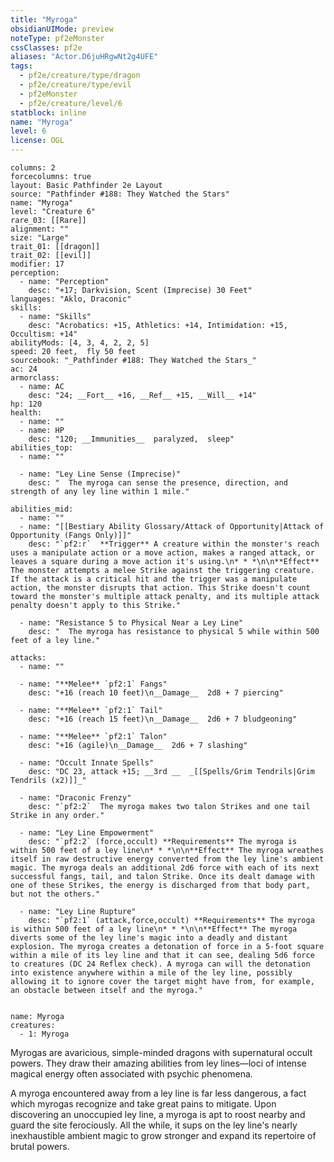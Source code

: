 ```yaml
---
title: "Myroga"
obsidianUIMode: preview
noteType: pf2eMonster
cssClasses: pf2e
aliases: "Actor.D6juHRgwNt2g4UFE" 
tags:
  - pf2e/creature/type/dragon
  - pf2e/creature/type/evil
  - pf2eMonster
  - pf2e/creature/level/6
statblock: inline
name: "Myroga"
level: 6
license: OGL
---
```


```statblock
columns: 2
forcecolumns: true
layout: Basic Pathfinder 2e Layout
source: "Pathfinder #188: They Watched the Stars"
name: "Myroga"
level: "Creature 6"
rare_03: [[Rare]]
alignment: ""
size: "Large"
trait_01: [[dragon]]
trait_02: [[evil]]
modifier: 17
perception:
  - name: "Perception"
    desc: "+17; Darkvision, Scent (Imprecise) 30 Feet"
languages: "Aklo, Draconic"
skills:
  - name: "Skills"
    desc: "Acrobatics: +15, Athletics: +14, Intimidation: +15, Occultism: +14"
abilityMods: [4, 3, 4, 2, 2, 5]
speed: 20 feet,  fly 50 feet
sourcebook: "_Pathfinder #188: They Watched the Stars_"
ac: 24
armorclass:
  - name: AC
    desc: "24; __Fort__ +16, __Ref__ +15, __Will__ +14"
hp: 120
health:
  - name: ""
  - name: HP
    desc: "120; __Immunities__  paralyzed,  sleep"
abilities_top:
  - name: ""

  - name: "Ley Line Sense (Imprecise)"
    desc: "  The myroga can sense the presence, direction, and strength of any ley line within 1 mile."

abilities_mid:
  - name: ""
  - name: "[[Bestiary Ability Glossary/Attack of Opportunity|Attack of Opportunity (Fangs Only)]]"
    desc: "`pf2:r`  **Trigger** A creature within the monster's reach uses a manipulate action or a move action, makes a ranged attack, or leaves a square during a move action it's using.\n* * *\n\n**Effect** The monster attempts a melee Strike against the triggering creature. If the attack is a critical hit and the trigger was a manipulate action, the monster disrupts that action. This Strike doesn't count toward the monster's multiple attack penalty, and its multiple attack penalty doesn't apply to this Strike."

  - name: "Resistance 5 to Physical Near a Ley Line"
    desc: "  The myroga has resistance to physical 5 while within 500 feet of a ley line."

attacks:
  - name: ""

  - name: "**Melee** `pf2:1` Fangs"
    desc: "+16 (reach 10 feet)\n__Damage__  2d8 + 7 piercing"

  - name: "**Melee** `pf2:1` Tail"
    desc: "+16 (reach 15 feet)\n__Damage__  2d6 + 7 bludgeoning"

  - name: "**Melee** `pf2:1` Talon"
    desc: "+16 (agile)\n__Damage__  2d6 + 7 slashing"

  - name: "Occult Innate Spells"
    desc: "DC 23, attack +15; __3rd __  _[[Spells/Grim Tendrils|Grim Tendrils (x2)]]_"

  - name: "Draconic Frenzy"
    desc: "`pf2:2`  The myroga makes two talon Strikes and one tail Strike in any order."

  - name: "Ley Line Empowerment"
    desc: "`pf2:2` (force,occult) **Requirements** The myroga is within 500 feet of a ley line\n* * *\n\n**Effect** The myroga wreathes itself in raw destructive energy converted from the ley line's ambient magic. The myroga deals an additional 2d6 force with each of its next successful fangs, tail, and talon Strike. Once its dealt damage with one of these Strikes, the energy is discharged from that body part, but not the others."

  - name: "Ley Line Rupture"
    desc: "`pf2:1` (attack,force,occult) **Requirements** The myroga is within 500 feet of a ley line\n* * *\n\n**Effect** The myroga diverts some of the ley line's magic into a deadly and distant explosion. The myroga creates a detonation of force in a 5-foot square within a mile of its ley line and that it can see, dealing 5d6 force to creatures (DC 24 Reflex check). A myroga can will the detonation into existence anywhere within a mile of the ley line, possibly allowing it to ignore cover the target might have from, for example, an obstacle between itself and the myroga."
 
```

```encounter-table
name: Myroga
creatures:
  - 1: Myroga
```



Myrogas are avaricious, simple-minded dragons with supernatural occult powers. They draw their amazing abilities from ley lines—loci of intense magical energy often associated with psychic phenomena.

A myroga encountered away from a ley line is far less dangerous, a fact which myrogas recognize and take great pains to mitigate. Upon discovering an unoccupied ley line, a myroga is apt to roost nearby and guard the site ferociously. All the while, it sups on the ley line's nearly inexhaustible ambient magic to grow stronger and expand its repertoire of brutal powers.
